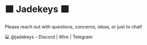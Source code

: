 # 🟩 Jadekeys 🟩
Please reach out with questions, concerns, ideas, or just to chat!

💻 @jadekeys - Discord | Wire | Telegram


